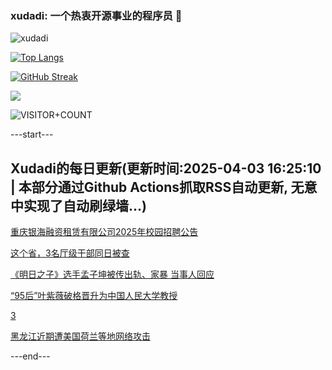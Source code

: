 ### xudadi: 一个热衷开源事业的程序员 👋

![xudadi](https://github-readme-stats-git-masterorgs-github-readme-stats-team.vercel.app/api?username=xudadi)

[![Top Langs](https://github-readme-stats.vercel.app/api/top-langs/?username=xudadi)](https://github.com/anuraghazra/github-readme-stats)

[![GitHub Streak](https://streak-stats.demolab.com?user=xudadi&locale=zh_Hans)](https://git.io/streak-stats)

![](https://raw.githubusercontent.com/xudadi/xudadi/main/assets/github-contribution-grid-snake.svg)

![VISITOR+COUNT](https://komarev.com/ghpvc/?username=xudadi&label=VISITOR+COUNT)


---start---

## Xudadi的每日更新(更新时间:2025-04-03 16:25:10 | 本部分通过Github Actions抓取RSS自动更新, 无意中实现了自动刷绿墙...)

[重庆银海融资租赁有限公司2025年校园招聘公告](https://www.gongkaoleida.com/article/2346567)

[这个省，3名厅级干部同日被查](https://m.163.com/news/article/JS7E2HAH0530JPVV.html)

[《明日之子》选手孟子坤被传出轨、家暴 当事人回应](https://m.163.com/news/article/JS7CFMB60530JPVV.html)

[“95后”叶紫薇破格晋升为中国人民大学教授](https://m.163.com/news/article/JS797OQB0001899O.html)

[3](https://m.163.com/touch/news/sub/domestic)

[黑龙江近期遭美国荷兰等地网络攻击](https://m.163.com/news/article/JS77AMHP000189PS.html)

---end---
